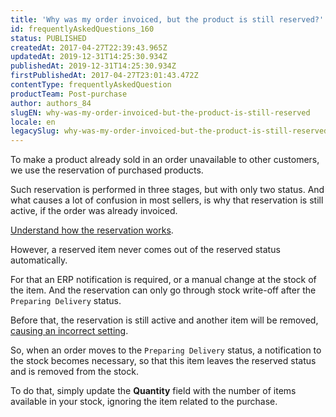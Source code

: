 ```yaml
---
title: 'Why was my order invoiced, but the product is still reserved?'
id: frequentlyAskedQuestions_160
status: PUBLISHED
createdAt: 2017-04-27T22:39:43.965Z
updatedAt: 2019-12-31T14:25:30.934Z
publishedAt: 2019-12-31T14:25:30.934Z
firstPublishedAt: 2017-04-27T23:01:43.472Z
contentType: frequentlyAskedQuestion
productTeam: Post-purchase
author: authors_84
slugEN: why-was-my-order-invoiced-but-the-product-is-still-reserved
locale: en
legacySlug: why-was-my-order-invoiced-but-the-product-is-still-reserved
---
```


To make a product already sold in an order unavailable to other customers, we use the reservation of purchased products. 

Such reservation is performed in three stages, but with only two status. And what causes a lot of confusion in most sellers, is why that reservation is still active, if the order was already invoiced. 

[Understand how the reservation works](/en/tutorial/how-does-reservation-work).

However, a reserved item never comes out of the reserved status automatically. 

For that an ERP notification is required, or a manual change at the stock of the item. And the reservation can only go through stock write-off after the `Preparing Delivery` status. 

Before that, the reservation is still active and another item will be removed, [causing an incorrect setting](/en/faq/why-is-my-stock-negative).

So, when an order moves to the `Preparing Delivery` status, a notification to the stock becomes necessary, so that this item leaves the reserved status and is removed from the stock. 

To do that, simply update the __Quantity__ field with the number of items available in your stock, ignoring the item related to the purchase.
